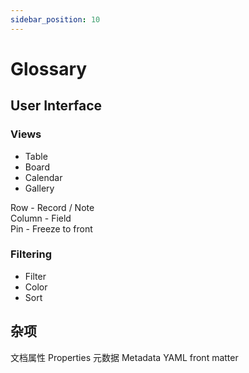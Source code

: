 ```yaml
---
sidebar_position: 10
---
```


# Glossary

## User Interface

### Views

- Table
- Board
- Calendar
- Gallery

Row - Record / Note  
Column - Field  
Pin - Freeze to front  
### Filtering

- Filter
- Color
- Sort


## 杂项

文档属性 Properties 
元数据 Metadata
YAML front matter
